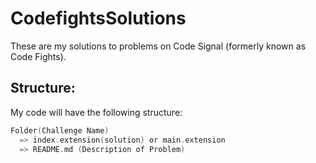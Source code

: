 # CodefightsSolutions
These are my solutions to problems on Code Signal (formerly known as Code Fights).

## Structure:
My code will have the following structure:

```c
Folder(Challenge Name)
  => index.extension(solution) or main.extension
  => README.md (Description of Problem)
```

